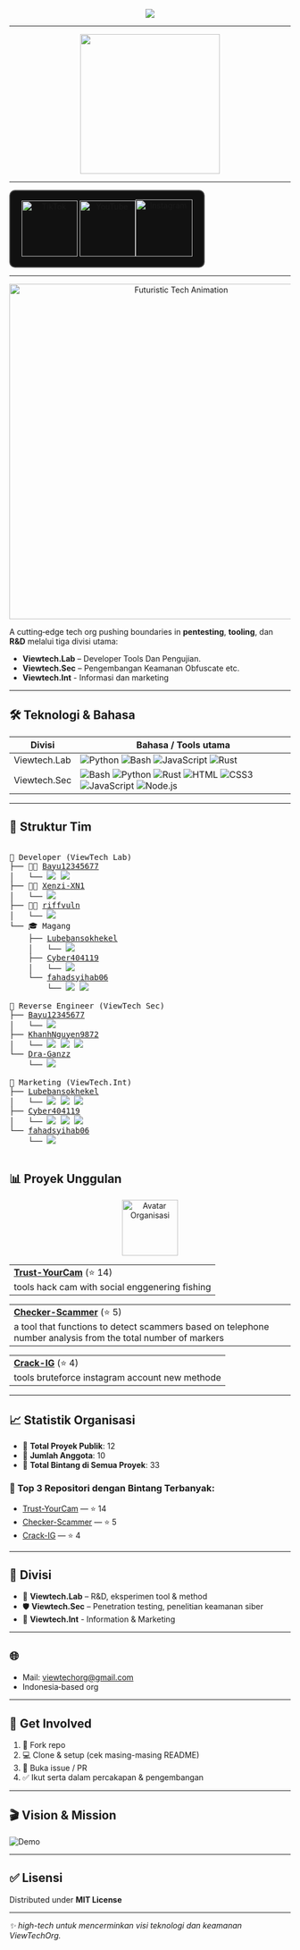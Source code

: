 <p align="center"><a href="https://stardev.io/developers/ViewTechOrg" alt="Viewtech Profile on stardev"><img src="https://stardev.io/developers/ViewTechOrg/badge/languages/global.svg"><br></a></p>
<!-- <h2 align="center">ViewTech OFFICIAL</h2> -->
<hr>
<p align="center"><a href="https://github.com/ViewTechOrg/" alt="ViewTechOfficial"><img src="https://img.shields.io/badge/%20+%20-our%20social%20media-cyan?style=plastic" width="250"></a><hr><div align="center" style="display: inline-block; padding: 15px 20px; border: 2px solid #444; border-radius: 10px; background-color: #111;"><a href="https://vm.tiktok.com/ZSr3aQB1W/" target="_blank"><img src="https://img.shields.io/badge/TikTok-000000?style=flat&logo=tiktok&logoColor=white" alt="TikTok" width=100></a> <a href="https://www.youtube.com/@ViewTech_Or" target="_blank"><img src="https://img.shields.io/badge/YouTube-FF0000?style=flat&logo=youtube&logoColor=white" alt="YouTube" width=100></a><a href="https://www.instagram.com/viewtech4484/" target="_blank"><img src="https://img.shields.io/badge/Instagram-E4405F?style=flat&logo=instagram&logoColor=white" alt="Instagram" width=102></a></div></p>
<hr>

<p align="center">
  <img src="https://media.giphy.com/media/v1.Y2lkPTc5MGI3NjExNHFxbXNzeHRzbTk3a2ExYnNhdW9iYzF1bmY2YTEzMzJrdzJqcHZ0aiZlcD12MV9naWZzX3NlYXJjaCZjdD1n/IXnygGeB6LPPi/giphy.gif" alt="Futuristic Tech Animation" width="600"/>
</p>


A cutting‑edge tech org pushing boundaries in **pentesting**, **tooling**, dan **R&D** melalui tiga divisi utama:

- **Viewtech.Lab** – Developer Tools Dan Pengujian.
- **Viewtech.Sec** – Pengembangan Keamanan Obfuscate etc.
- **Viewtech.Int** - Informasi dan marketing

---

## 🛠️ Teknologi & Bahasa

| Divisi        | Bahasa / Tools utama |
|---------------|----------------------|
| Viewtech.Lab  | ![Python](https://img.shields.io/badge/-Python-3776AB?style=flat&logo=python&logoColor=white) ![Bash](https://img.shields.io/badge/-Shell-4EAA25?style=flat&logo=gnu-bash&logoColor=white) ![JavaScript](https://img.shields.io/badge/-JavaScript-F7DF1E?style=flat&logo=javascript&logoColor=white) ![Rust](https://img.shields.io/badge/Rust-000000?style=flat&logo=rust&logoColor=white) |
| Viewtech.Sec  | ![Bash](https://img.shields.io/badge/-Shell-4EAA25?style=flat&logo=gnu-bash&logoColor=white) ![Python](https://img.shields.io/badge/-Python-3776AB?style=flat&logo=python&logoColor=white) ![Rust](https://img.shields.io/badge/-PHP-777BB4?style=flat&logo=php&logoColor=white) ![HTML](https://img.shields.io/badge/-HTML-E34F26?style=flat&logo=html&logoColor=white) ![CSS3](https://img.shields.io/badge/-CSS3-1572B6?style=flat&logo=css3&logoColor=white) ![JavaScript](https://img.shields.io/badge/-JavaScript-F7DF1E?style=flat&logo=javascript&logoColor=white) ![Node.js](https://img.shields.io/badge/-Node.js-339933?style=flat&logo=nodedotjs&logoColor=white) |

---
## 👥 Struktur Tim

<pre>

📁 Developer (ViewTech Lab)
├── 🧑‍💻 <a href="https://github.com/Bayu12345677">Bayu12345677</a>
│   └── <a href="https://github.com/Bayu12345677"><img src="https://img.shields.io/badge/Bash-000000?style=flat&logo=gnubash&logoColor=white"></a> <a href="https://github.com/Bayu12345677"><img src="https://img.shields.io/badge/Python-3776AB?style=flat&logo=python&logoColor=white"></a>
├── 🧑‍💻 <a href="https://github.com/Xenzi-XN1">Xenzi-XN1</a>
│   └── <a href="https://github.com/Xenzi-XN1"><img src="https://img.shields.io/badge/Python-3776AB?style=flat&logo=python&logoColor=white"></a>
├── 🧑‍💻 <a href="https://github.com/riffvuln">riffvuln</a>
│   └── <a href="https://github.com/riffvuln"><img src="https://img.shields.io/badge/Rust-000000?style=flat&logo=rust&logoColor=white"></a>
└── 🎓 Magang
    ├── <a href="https://github.com/Lubebansokhekel">Lubebansokhekel</a>
    │   └── <a href="https://github.com/Lubebansokhekel"><img src="https://img.shields.io/badge/Bash-4EAA25?style=flat&logo=gnubash&logoColor=white"></a>
    ├── <a href="https://github.com/Cyber404119">Cyber404119</a>
    │   └── <a href="https://github.com/Cyber404119"><img src="https://img.shields.io/badge/Bash-4EAA25?style=flat&logo=gnubash&logoColor=white"></a>
    └── <a href="https://github.com/fahadsyihab06">fahadsyihab06</a>
        └── <a href="https://github.com/fahadsyihab06"><img src="https://img.shields.io/badge/Python-3776AB?style=flat&logo=python&logoColor=white"></a> <a href="https://github.com/fahadsyihab06"><img src="https://img.shields.io/badge/JavaScript-F7DF1E?style=flat&logo=javascript&logoColor=black"></a>

📁 Reverse Engineer (ViewTech Sec)
├── <a href="https://github.com/Bayu12345677">Bayu12345677</a>
│   └── <a href="https://github.com/Bayu12345677"><img src="https://img.shields.io/badge/Bash-000000?style=flat&logo=gnubash&logoColor=white"></a>
├── <a href="https://github.com/KhanhNguyen9872">KhanhNguyen9872</a>
│   └── <a href="https://github.com/KhanhNguyen9872"><img src="https://img.shields.io/badge/bash-000000?style=flat&logo=gnubash&logoColor=white"></a> <a href="https://github.com/KhanhNguyen9872"><img src="https://img.shields.io/badge/Python-3776AB?style=flat&logo=python&logoColor=white"></a> <a href="https://github.com/KhanhNguyen9872"><img src="https://img.shields.io/badge/Clang-3776AB?style=flat&logo=C&logoColor=white"></a>
└── <a href="https://github.com/Dra-Ganzz">Dra-Ganzz</a>
    └── <a href=""><img src="https://img.shields.io/badge/Python-3776AB?style=flat&logo=python&logoColor=white"></a>

📁 Marketing (ViewTech.Int)
├── <a href="https://github.com/Lubebansokhekel">Lubebansokhekel</a>
│   └── <a href="https://github.com/Lubebansokhekel"><img src="https://img.shields.io/badge/YouTube-FF0000?style=flat&logo=youtube&logoColor=white"></a> <a href="https://github.com/Lubebansokhekel"><img src="https://img.shields.io/badge/Instagram-E4405F?style=flat&logo=instagram&logoColor=white"></a> <a href="https://github.com/Lubebansokhekel"><img src="https://img.shields.io/badge/TikTok-000000?style=flat&logo=tiktok&logoColor=white"></a>
├── <a href="https://github.com/Cyber404119">Cyber404119</a>
│   └── <a href="https://github.com/Cyber404119"><img src="https://img.shields.io/badge/WhatsApp-25D366?style=flat&logo=whatsapp&logoColor=white"></a> <a href="https://github.com/Cyber404119"><img src="https://img.shields.io/badge/Facebook-1877F2?style=flat&logo=facebook&logoColor=white"></a> <a href="https://github.com/Cyber404119"><img src="https://img.shields.io/badge/Telegram-2CA5E0?style=flat&logo=telegram&logoColor=white"></a>
└── <a href="https://github.com/fahadsyihab06">fahadsyihab06</a>
    └── <a href="https://github.com/fahadsyihab06"><img src="https://img.shields.io/badge/Desain-0AC97F?style=flat&logo=figma&logoColor=white"></a>

</pre>

## 📊 Proyek Unggulan

<!--START_SECTION:top-repos-->
<p align="center">
  <a href="https://github.com/ViewTechOrg"><img src="https://avatars.githubusercontent.com/u/206425935?v=4&s=100" width="100px;" alt="Avatar Organisasi"/></a>
</p>

<table>
  <tr>
    <td>
      <a href="https://github.com/ViewTechOrg/Trust-YourCam" target="_blank"><b>Trust-YourCam</b></a> (⭐ 14)
      <br>
      tools hack cam with social enggenering fishing
    </td>
  </tr>
</table>
<table>
  <tr>
    <td>
      <a href="https://github.com/ViewTechOrg/Checker-Scammer" target="_blank"><b>Checker-Scammer</b></a> (⭐ 5)
      <br>
      a tool that functions to detect scammers based on telephone number analysis from the total number of markers
    </td>
  </tr>
</table>
<table>
  <tr>
    <td>
      <a href="https://github.com/ViewTechOrg/Crack-IG" target="_blank"><b>Crack-IG</b></a> (⭐ 4)
      <br>
      tools bruteforce instagram account new methode
    </td>
  </tr>
</table>
<!--END_SECTION:top-repos-->

---

## 📈 Statistik Organisasi
<!--ORG_STATS_START-->
- 🔭 **Total Proyek Publik**: 12
- 👥 **Jumlah Anggota**: 10
- 🌟 **Total Bintang di Semua Proyek**: 33

### 🚀 Top 3 Repositori dengan Bintang Terbanyak:
- [Trust-YourCam](https://github.com/ViewTechOrg/Trust-YourCam) — ⭐ 14
- [Checker-Scammer](https://github.com/ViewTechOrg/Checker-Scammer) — ⭐ 5
- [Crack-IG](https://github.com/ViewTechOrg/Crack-IG) — ⭐ 4
<!--ORG_STATS_END-->

---

## 🔗 Divisi

- 🧪 **Viewtech.Lab** – R&D, eksperimen tool & method  
- 🛡️ **Viewtech.Sec** – Penetration testing, penelitian keamanan siber
- 🔎 **Viewtech.Int** - Information & Marketing

---

## 🌐 

- Mail: viewtechorg@gmail.com
- Indonesia‑based org

---

## 🚀 Get Involved

1. 🔄 Fork repo  
2. 💻 Clone & setup (cek masing-masing README)  
3. 🧩 Buka issue / PR  
4. ✅ Ikut serta dalam percakapan & pengembangan

---

## 🎬 Vision & Mission

<p align="center">

![Demo](https://media.giphy.com/media/v1.Y2lkPTc5MGI3NjExcm9yYWFrbDh5a3U2Znc1d2dsNnV0bmxzMTRua29vbGYwZ3MwNjU1YyZlcD12MV9naWZzX3NlYXJjaCZjdD1n/cEUAbg1Q7mQ1a84int/giphy.gif)

</p>

---

## ✅ Lisensi

Distributed under **MIT License**

---

*✨ high-tech untuk mencerminkan visi teknologi dan keamanan ViewTechOrg.*


